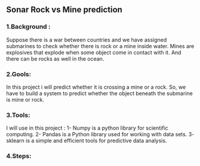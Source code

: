 ## Sonar Rock vs Mine prediction 
### 1.Background :
 Suppose there is a war between countries and we have assigned submarines to check whether there is rock or a mine inside water.
Mines are explosives that explode when some object come in contact with it.
And there can be rocks as well in the ocean.

### 2.Gools:
In this project i will predict whether it is crossing a mine or a rock. So, we have to build a system to predict whether the object beneath the submarine is mine or rock.
 
### 3.Tools:
I will use in this project :
1- Numpy is a python library for scientific computing.
2- Pandas is a Python library used for working with data sets.
3- sklearn is a simple and efficient tools for predictive data analysis. 

### 4.Steps:
